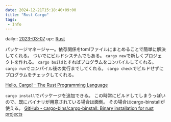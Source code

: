 ```yaml
---
date: 2024-12-21T15:18:40+09:00
title: "Rust Cargo"
tags:
 - Info
---
```


daily:: [2023-03-07](/Daily_Note/2023-03-07.md)
up:: [Rust](../Bar/Program/Rust.md)

パッケージマネージャ―。依存関係をtomlファイルにまとめることで簡単に解決してくれる。
ついでにビルドシステムでもある。
`cargo new`で新しくプロジェクトを作れる。
`cargo build`とすればプログラムをコンパイルしてくれる。
`cargo run`でコンパイル後の実行までしてくれる。
`cargo check`でビルドせずにプログラムをチェックしてくれる。

[Hello, Cargo! - The Rust Programming Language](https://doc.rust-lang.org/book/ch01-03-hello-cargo.html)

`cargo install`でパッケージを追加できる。
この時常にビルドしてしまうっぽいので、既にバイナリが用意されている場合は面倒。
その場合はcargo-binstallが使える。
[GitHub - cargo-bins/cargo-binstall: Binary installation for rust projects](https://github.com/cargo-bins/cargo-binstall)